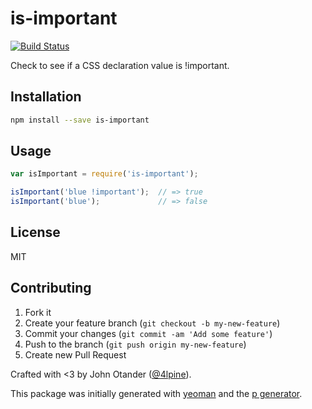# is-important

[![Build Status](https://secure.travis-ci.org/johnotander/is-important.png?branch=master)](https://travis-ci.org/johnotander/is-important)

Check to see if a CSS declaration value is !important.

## Installation

```bash
npm install --save is-important
```

## Usage

```javascript
var isImportant = require('is-important');

isImportant('blue !important');  // => true
isImportant('blue');             // => false
```

## License

MIT

## Contributing

1. Fork it
2. Create your feature branch (`git checkout -b my-new-feature`)
3. Commit your changes (`git commit -am 'Add some feature'`)
4. Push to the branch (`git push origin my-new-feature`)
5. Create new Pull Request

Crafted with <3 by John Otander ([@4lpine](https://twitter.com/4lpine)).

This package was initially generated with [yeoman](http://yeoman.io) and the [p generator](https://github.com/johnotander/generator-p.git).
